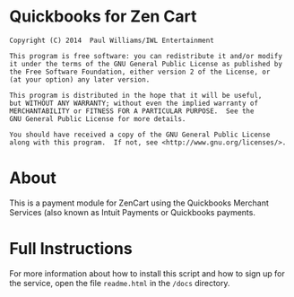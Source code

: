 Quickbooks for Zen Cart
=============
    Copyright (C) 2014  Paul Williams/IWL Entertainment

    This program is free software: you can redistribute it and/or modify
    it under the terms of the GNU General Public License as published by
    the Free Software Foundation, either version 2 of the License, or
    (at your option) any later version.

    This program is distributed in the hope that it will be useful,
    but WITHOUT ANY WARRANTY; without even the implied warranty of
    MERCHANTABILITY or FITNESS FOR A PARTICULAR PURPOSE.  See the
    GNU General Public License for more details.

    You should have received a copy of the GNU General Public License
    along with this program.  If not, see <http://www.gnu.org/licenses/>.

About
=====

This is a payment module for ZenCart using the Quickbooks Merchant Services 
(also known as Intuit Payments or Quickbooks payments.

Full Instructions
=================
For more information about how to install this script and how to sign up for
the service, open the file `readme.html` in the `/docs` directory.

